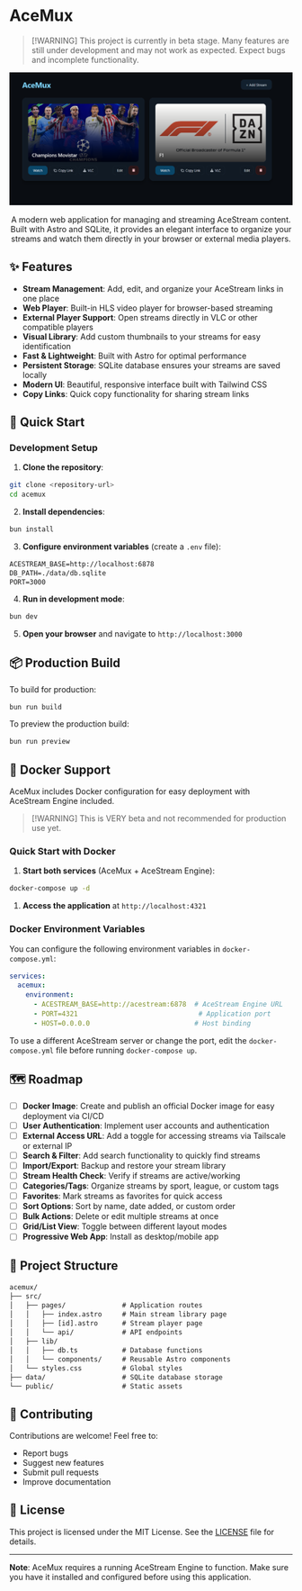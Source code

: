 # AceMux

> [!WARNING]  This project is currently in beta stage. Many features are still under development and may not work as expected. Expect bugs and incomplete functionality.

<div align="center">
  <img src="docs/preview.png" alt="AceMux Preview" width="800">
  
  A modern web application for managing and streaming AceStream content. Built with Astro and SQLite, it provides an elegant interface to organize your streams and watch them directly in your browser or external media players.
</div>



## ✨ Features

- **Stream Management**: Add, edit, and organize your AceStream links in one place
- **Web Player**: Built-in HLS video player for browser-based streaming
- **External Player Support**: Open streams directly in VLC or other compatible players
- **Visual Library**: Add custom thumbnails to your streams for easy identification
- **Fast & Lightweight**: Built with Astro for optimal performance
- **Persistent Storage**: SQLite database ensures your streams are saved locally
- **Modern UI**: Beautiful, responsive interface built with Tailwind CSS
- **Copy Links**: Quick copy functionality for sharing stream links

## 🚀 Quick Start

### Development Setup

1. **Clone the repository**:
```sh
git clone <repository-url>
cd acemux
```

2. **Install dependencies**:
```sh
bun install
```

3. **Configure environment variables** (create a `.env` file):
```env
ACESTREAM_BASE=http://localhost:6878
DB_PATH=./data/db.sqlite
PORT=3000
```

4. **Run in development mode**:
```sh
bun dev
```

5. **Open your browser** and navigate to `http://localhost:3000`

## 📦 Production Build

To build for production:

```sh
bun run build
```

To preview the production build:

```sh
bun run preview
```

## 🐳 Docker Support

AceMux includes Docker configuration for easy deployment with AceStream Engine included.

> [!WARNING] This is VERY beta and not recommended for production use yet.

### Quick Start with Docker

1. **Start both services** (AceMux + AceStream Engine):

```sh
docker-compose up -d
```

1. **Access the application** at `http://localhost:4321`

### Docker Environment Variables

You can configure the following environment variables in `docker-compose.yml`:

```yaml
services:
  acemux:
    environment:
      - ACESTREAM_BASE=http://acestream:6878  # AceStream Engine URL
      - PORT=4321                              # Application port
      - HOST=0.0.0.0                          # Host binding
```

To use a different AceStream server or change the port, edit the `docker-compose.yml` file before running `docker-compose up`.


## 🗺️ Roadmap

- [ ] **Docker Image**: Create and publish an official Docker image for easy deployment via CI/CD
- [ ] **User Authentication**: Implement user accounts and authentication
- [ ] **External Access URL**: Add a toggle for accessing streams via Tailscale or external IP
- [ ] **Search & Filter**: Add search functionality to quickly find streams
- [ ] **Import/Export**: Backup and restore your stream library
- [ ] **Stream Health Check**: Verify if streams are active/working
- [ ] **Categories/Tags**: Organize streams by sport, league, or custom tags
- [ ] **Favorites**: Mark streams as favorites for quick access
- [ ] **Sort Options**: Sort by name, date added, or custom order
- [ ] **Bulk Actions**: Delete or edit multiple streams at once
- [ ] **Grid/List View**: Toggle between different layout modes
- [ ] **Progressive Web App**: Install as desktop/mobile app

## 📁 Project Structure

```
acemux/
├── src/
│   ├── pages/              # Application routes
│   │   ├── index.astro     # Main stream library page
│   │   ├── [id].astro      # Stream player page
│   │   └── api/            # API endpoints
│   ├── lib/
│   │   ├── db.ts           # Database functions
│   │   └── components/     # Reusable Astro components
│   └── styles.css          # Global styles
├── data/                   # SQLite database storage
└── public/                 # Static assets
```

## 🤝 Contributing

Contributions are welcome! Feel free to:

- Report bugs
- Suggest new features
- Submit pull requests
- Improve documentation

## 📄 License
This project is licensed under the MIT License. See the [LICENSE](LICENSE) file for details.

---

**Note**: AceMux requires a running AceStream Engine to function. Make sure you have it installed and configured before using this application.
